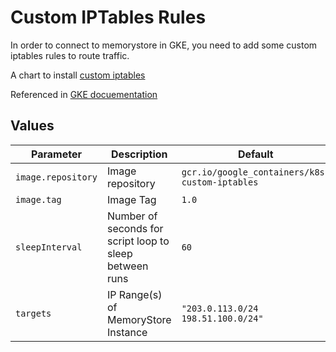 # Custom IPTables Rules

In order to connect to memorystore in GKE, you need to add some custom iptables rules to route traffic.

A chart to install [custom iptables](https://github.com/bowei/k8s-custom-iptables/blob/master/run.sh)

Referenced in [GKE docuementation](https://cloud.google.com/memorystore/docs/redis/connect-redis-instance-gke)


## Values

| Parameter | Description | Default |
| --------- | ----------- | ------- |
| `image.repository` | Image repository | `gcr.io/google_containers/k8s-custom-iptables` |
| `image.tag` | Image Tag | `1.0` |
| `sleepInterval` | Number of seconds for script loop to sleep between runs | `60` |
| `targets` | IP Range(s) of MemoryStore Instance | `"203.0.113.0/24 198.51.100.0/24"` |
